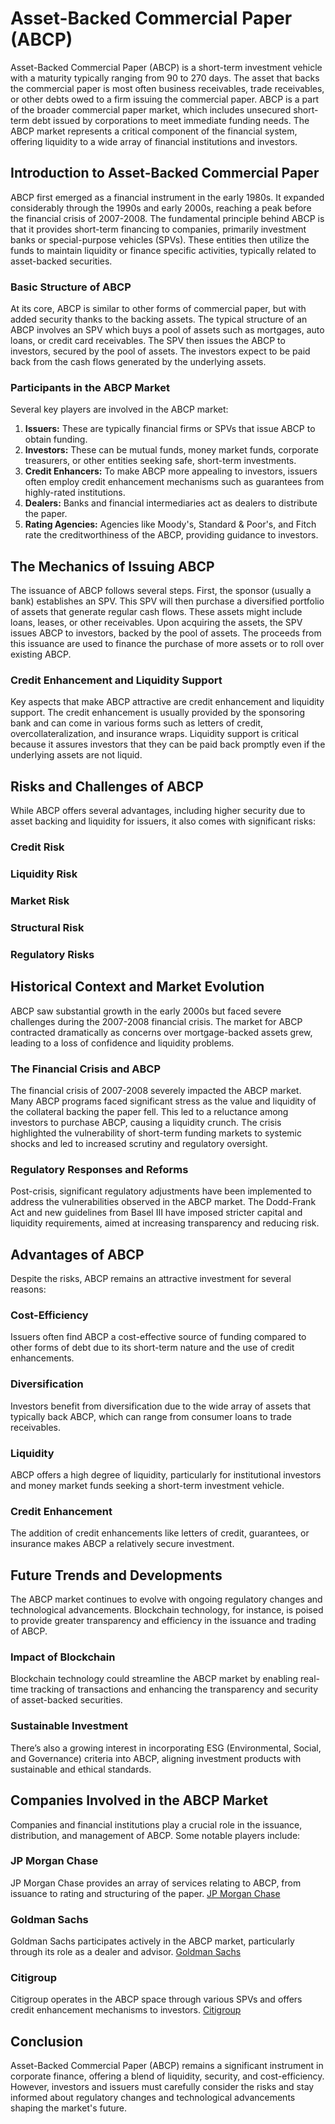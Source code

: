 # Asset-Backed Commercial Paper (ABCP)

Asset-Backed Commercial Paper (ABCP) is a short-term investment vehicle with a maturity typically ranging from 90 to 270 days. The asset that backs the commercial paper is most often business receivables, trade receivables, or other debts owed to a firm issuing the commercial paper. ABCP is a part of the broader commercial paper market, which includes unsecured short-term debt issued by corporations to meet immediate funding needs. The ABCP market represents a critical component of the financial system, offering liquidity to a wide array of financial institutions and investors.

## Introduction to Asset-Backed Commercial Paper

ABCP first emerged as a financial instrument in the early 1980s. It expanded considerably through the 1990s and early 2000s, reaching a peak before the financial crisis of 2007-2008. The fundamental principle behind ABCP is that it provides short-term financing to companies, primarily investment banks or special-purpose vehicles (SPVs). These entities then utilize the funds to maintain liquidity or finance specific activities, typically related to asset-backed securities.

### Basic Structure of ABCP

At its core, ABCP is similar to other forms of commercial paper, but with added security thanks to the backing assets. The typical structure of an ABCP involves an SPV which buys a pool of assets such as mortgages, auto loans, or credit card receivables. The SPV then issues the ABCP to investors, secured by the pool of assets. The investors expect to be paid back from the cash flows generated by the underlying assets.

### Participants in the ABCP Market

Several key players are involved in the ABCP market:

1. **Issuers:** These are typically financial firms or SPVs that issue ABCP to obtain funding.
2. **Investors:** These can be mutual funds, money market funds, corporate treasurers, or other entities seeking safe, short-term investments.
3. **Credit Enhancers:** To make ABCP more appealing to investors, issuers often employ credit enhancement mechanisms such as guarantees from highly-rated institutions.
4. **Dealers:** Banks and financial intermediaries act as dealers to distribute the paper.
5. **Rating Agencies:** Agencies like Moody's, Standard & Poor's, and Fitch rate the creditworthiness of the ABCP, providing guidance to investors.

## The Mechanics of Issuing ABCP

The issuance of ABCP follows several steps. First, the sponsor (usually a bank) establishes an SPV. This SPV will then purchase a diversified portfolio of assets that generate regular cash flows. These assets might include loans, leases, or other receivables. Upon acquiring the assets, the SPV issues ABCP to investors, backed by the pool of assets. The proceeds from this issuance are used to finance the purchase of more assets or to roll over existing ABCP.

### Credit Enhancement and Liquidity Support

Key aspects that make ABCP attractive are credit enhancement and liquidity support. The credit enhancement is usually provided by the sponsoring bank and can come in various forms such as letters of credit, overcollateralization, and insurance wraps. Liquidity support is critical because it assures investors that they can be paid back promptly even if the underlying assets are not liquid.

## Risks and Challenges of ABCP

While ABCP offers several advantages, including higher security due to asset backing and liquidity for issuers, it also comes with significant risks:

### Credit Risk

### Liquidity Risk

### Market Risk

### Structural Risk

### Regulatory Risks

## Historical Context and Market Evolution

ABCP saw substantial growth in the early 2000s but faced severe challenges during the 2007-2008 financial crisis. The market for ABCP contracted dramatically as concerns over mortgage-backed assets grew, leading to a loss of confidence and liquidity problems.

### The Financial Crisis and ABCP

The financial crisis of 2007-2008 severely impacted the ABCP market. Many ABCP programs faced significant stress as the value and liquidity of the collateral backing the paper fell. This led to a reluctance among investors to purchase ABCP, causing a liquidity crunch. The crisis highlighted the vulnerability of short-term funding markets to systemic shocks and led to increased scrutiny and regulatory oversight.

### Regulatory Responses and Reforms

Post-crisis, significant regulatory adjustments have been implemented to address the vulnerabilities observed in the ABCP market. The Dodd-Frank Act and new guidelines from Basel III have imposed stricter capital and liquidity requirements, aimed at increasing transparency and reducing risk.

## Advantages of ABCP

Despite the risks, ABCP remains an attractive investment for several reasons:

### Cost-Efficiency

Issuers often find ABCP a cost-effective source of funding compared to other forms of debt due to its short-term nature and the use of credit enhancements.

### Diversification

Investors benefit from diversification due to the wide array of assets that typically back ABCP, which can range from consumer loans to trade receivables.

### Liquidity

ABCP offers a high degree of liquidity, particularly for institutional investors and money market funds seeking a short-term investment vehicle.

### Credit Enhancement

The addition of credit enhancements like letters of credit, guarantees, or insurance makes ABCP a relatively secure investment.

## Future Trends and Developments

The ABCP market continues to evolve with ongoing regulatory changes and technological advancements. Blockchain technology, for instance, is poised to provide greater transparency and efficiency in the issuance and trading of ABCP.

### Impact of Blockchain

Blockchain technology could streamline the ABCP market by enabling real-time tracking of transactions and enhancing the transparency and security of asset-backed securities.

### Sustainable Investment

There’s also a growing interest in incorporating ESG (Environmental, Social, and Governance) criteria into ABCP, aligning investment products with sustainable and ethical standards.

## Companies Involved in the ABCP Market

Companies and financial institutions play a crucial role in the issuance, distribution, and management of ABCP. Some notable players include:

### JP Morgan Chase

JP Morgan Chase provides an array of services relating to ABCP, from issuance to rating and structuring of the paper.
[JP Morgan Chase](https://www.jpmorgan.com)

### Goldman Sachs

Goldman Sachs participates actively in the ABCP market, particularly through its role as a dealer and advisor.
[Goldman Sachs](https://www.goldmansachs.com)

### Citigroup

Citigroup operates in the ABCP space through various SPVs and offers credit enhancement mechanisms to investors.
[Citigroup](https://www.citigroup.com)

## Conclusion

Asset-Backed Commercial Paper (ABCP) remains a significant instrument in corporate finance, offering a blend of liquidity, security, and cost-efficiency. However, investors and issuers must carefully consider the risks and stay informed about regulatory changes and technological advancements shaping the market's future.